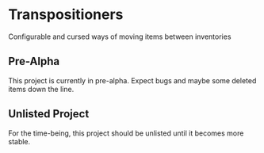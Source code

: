 # Transpositioners
Configurable and cursed ways of moving items between inventories

## Pre-Alpha
This project is currently in pre-alpha. Expect bugs and maybe some deleted items down the line.

## Unlisted Project
For the time-being, this project should be unlisted until it becomes more stable.
